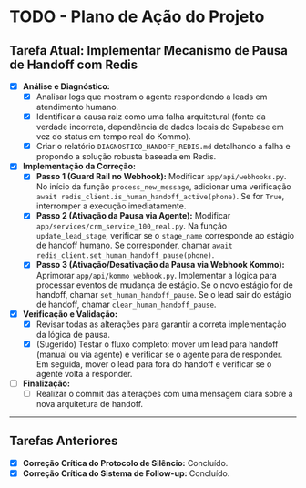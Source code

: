 # TODO - Plano de Ação do Projeto

## Tarefa Atual: Implementar Mecanismo de Pausa de Handoff com Redis

-   [x] **Análise e Diagnóstico:**
    -   [x] Analisar logs que mostram o agente respondendo a leads em atendimento humano.
    -   [x] Identificar a causa raiz como uma falha arquitetural (fonte da verdade incorreta, dependência de dados locais do Supabase em vez do status em tempo real do Kommo).
    -   [x] Criar o relatório `DIAGNOSTICO_HANDOFF_REDIS.md` detalhando a falha e propondo a solução robusta baseada em Redis.

-   [x] **Implementação da Correção:**
    -   [x] **Passo 1 (Guard Rail no Webhook):** Modificar `app/api/webhooks.py`. No início da função `process_new_message`, adicionar uma verificação `await redis_client.is_human_handoff_active(phone)`. Se for `True`, interromper a execução imediatamente.
    -   [x] **Passo 2 (Ativação da Pausa via Agente):** Modificar `app/services/crm_service_100_real.py`. Na função `update_lead_stage`, verificar se o `stage_name` corresponde ao estágio de handoff humano. Se corresponder, chamar `await redis_client.set_human_handoff_pause(phone)`.
    -   [x] **Passo 3 (Ativação/Desativação da Pausa via Webhook Kommo):** Aprimorar `app/api/kommo_webhook.py`. Implementar a lógica para processar eventos de mudança de estágio. Se o novo estágio for de handoff, chamar `set_human_handoff_pause`. Se o lead sair do estágio de handoff, chamar `clear_human_handoff_pause`.

-   [x] **Verificação e Validação:**
    -   [x] Revisar todas as alterações para garantir a correta implementação da lógica de pausa.
    -   [x] (Sugerido) Testar o fluxo completo: mover um lead para handoff (manual ou via agente) e verificar se o agente para de responder. Em seguida, mover o lead para fora do handoff e verificar se o agente volta a responder.

-   [ ] **Finalização:**
    -   [ ] Realizar o commit das alterações com uma mensagem clara sobre a nova arquitetura de handoff.

---

## Tarefas Anteriores

-   [x] **Correção Crítica do Protocolo de Silêncio:** Concluído.
-   [x] **Correção Crítica do Sistema de Follow-up:** Concluído.
